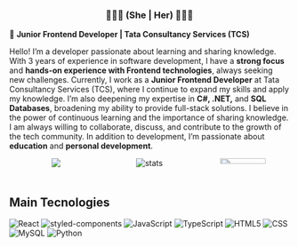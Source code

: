 <h3 align="center">🧑🏻‍💻 (She | Her) 🧑🏻‍💻</h3>

🌟 **Junior Frontend Developer | Tata Consultancy Services (TCS)**

Hello! I’m a developer passionate about learning and sharing knowledge. With 3 years of experience in software development, I have a **strong focus** and **hands-on experience with Frontend technologies**, always seeking new challenges.
Currently, I work as a **Junior Frontend Developer** at Tata Consultancy Services (TCS), where I continue to expand my skills and apply my knowledge. I’m also deepening my expertise in **C#, .NET,** and **SQL Databases**, broadening my ability to provide full-stack solutions.
I believe in the power of continuous learning and the importance of sharing knowledge. I am always willing to collaborate, discuss, and contribute to the growth of the tech community. In addition to development, I’m passionate about **education** and **personal development**.

<section style="display: flex; justify-content: space-between;">
    <div style="flex: 1; text-align: center;">
      <img src="https://github-readme-stats.vercel.app/api?username=van-gomes&theme=gotham&show_icons=true" />
    </div>
    <div style="flex: 1; text-align: center;">
      <img src="https://github-readme-streak-stats.herokuapp.com/?user=van-gomes&theme=gotham" alt="stats" />
    </div>
    <div style="flex: 1; text-align: center;">
      <img width="70%" src="https://github-readme-stats.vercel.app/api/top-langs/?username=van-gomes&langs_count=6&theme=gotham&layout=compact" />
    </div>
</section>

<br/>

## Main Tecnologies

![React](	https://img.shields.io/badge/React-20232A?style=flat&logo=react&logoColor=61DAFB)
![styled-components](https://img.shields.io/badge/styled--components-DB7093?style=flat&logo=styled-components&logoColor=white)
![JavaScript](https://img.shields.io/badge/JavaScript-F7DF1E?style=flat&logo=javascript&logoColor=black)
![TypeScript](https://img.shields.io/badge/TypeScript-007ACC?style=flat&logo=typescript&logoColor=white)
![HTML5](https://img.shields.io/badge/HTML5-E34F26?style=flat&logo=html5&logoColor=white)
![CSS](https://img.shields.io/badge/CSS3-1572B6?style=flat&logo=css3&logoColor=white)
![MySQL](https://img.shields.io/badge/MySQL-00000F?style=flat&logo=mysql&logoColor=white)
![Python](https://img.shields.io/badge/Python-14354C?style=flat&logo=python&logoColor=1572B6)

